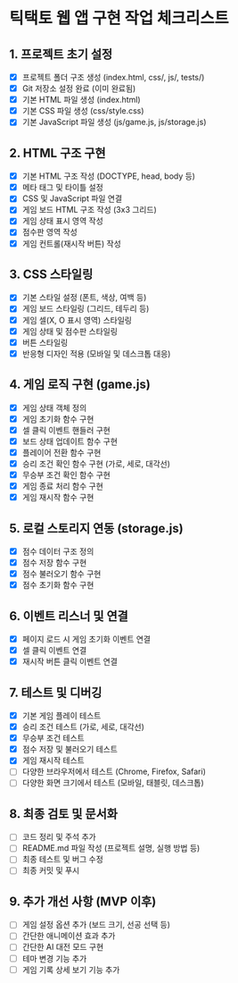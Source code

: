 # 틱택토 웹 앱 구현 작업 체크리스트

## 1. 프로젝트 초기 설정
- [x] 프로젝트 폴더 구조 생성 (index.html, css/, js/, tests/)
- [x] Git 저장소 설정 완료 (이미 완료됨)
- [x] 기본 HTML 파일 생성 (index.html)
- [x] 기본 CSS 파일 생성 (css/style.css)
- [x] 기본 JavaScript 파일 생성 (js/game.js, js/storage.js)

## 2. HTML 구조 구현
- [x] 기본 HTML 구조 작성 (DOCTYPE, head, body 등)
- [x] 메타 태그 및 타이틀 설정
- [x] CSS 및 JavaScript 파일 연결
- [x] 게임 보드 HTML 구조 작성 (3x3 그리드)
- [x] 게임 상태 표시 영역 작성
- [x] 점수판 영역 작성
- [x] 게임 컨트롤(재시작 버튼) 작성

## 3. CSS 스타일링
- [x] 기본 스타일 설정 (폰트, 색상, 여백 등)
- [x] 게임 보드 스타일링 (그리드, 테두리 등)
- [x] 게임 셀(X, O 표시 영역) 스타일링
- [x] 게임 상태 및 점수판 스타일링
- [x] 버튼 스타일링
- [x] 반응형 디자인 적용 (모바일 및 데스크톱 대응)

## 4. 게임 로직 구현 (game.js)
- [x] 게임 상태 객체 정의
- [x] 게임 초기화 함수 구현
- [x] 셀 클릭 이벤트 핸들러 구현
- [x] 보드 상태 업데이트 함수 구현
- [x] 플레이어 전환 함수 구현
- [x] 승리 조건 확인 함수 구현 (가로, 세로, 대각선)
- [x] 무승부 조건 확인 함수 구현
- [x] 게임 종료 처리 함수 구현
- [x] 게임 재시작 함수 구현

## 5. 로컬 스토리지 연동 (storage.js)
- [x] 점수 데이터 구조 정의
- [x] 점수 저장 함수 구현
- [x] 점수 불러오기 함수 구현
- [x] 점수 초기화 함수 구현

## 6. 이벤트 리스너 및 연결
- [x] 페이지 로드 시 게임 초기화 이벤트 연결
- [x] 셀 클릭 이벤트 연결
- [x] 재시작 버튼 클릭 이벤트 연결

## 7. 테스트 및 디버깅
- [x] 기본 게임 플레이 테스트
- [x] 승리 조건 테스트 (가로, 세로, 대각선)
- [x] 무승부 조건 테스트
- [x] 점수 저장 및 불러오기 테스트
- [x] 게임 재시작 테스트
- [ ] 다양한 브라우저에서 테스트 (Chrome, Firefox, Safari)
- [ ] 다양한 화면 크기에서 테스트 (모바일, 태블릿, 데스크톱)

## 8. 최종 검토 및 문서화
- [ ] 코드 정리 및 주석 추가
- [ ] README.md 파일 작성 (프로젝트 설명, 실행 방법 등)
- [ ] 최종 테스트 및 버그 수정
- [ ] 최종 커밋 및 푸시

## 9. 추가 개선 사항 (MVP 이후)
- [ ] 게임 설정 옵션 추가 (보드 크기, 선공 선택 등)
- [ ] 간단한 애니메이션 효과 추가
- [ ] 간단한 AI 대전 모드 구현
- [ ] 테마 변경 기능 추가
- [ ] 게임 기록 상세 보기 기능 추가

